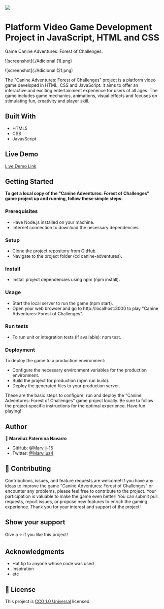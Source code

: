 ![](https://img.shields.io/badge/Uneweb-blue)

# Platform Video Game Development Project in JavaScript, HTML and CSS

Game Canine Adventures: Forest of Challenges.

![screenshot](./Adicional (1).png)

![screenshot](./Adicional (2).png)

The "Canine Adventures: Forest of Challenges" project is a platform video game developed in HTML, CSS and JavaScript. It aims to offer an interactive and exciting entertainment experience for users of all ages. The game includes game mechanics, animations, visual effects and focuses on stimulating fun, creativity and player skill.

## Built With

- HTML5
- CSS
- JavasScript

## Live Demo

[Live Demo Link](https://marviii-15.github.io/Proyect_Game/)


## Getting Started

**To get a local copy of the "Canine Adventures: Forest of Challenges" game project up and running, follow these simple steps:**


### Prerequisites
- Have Node.js installed on your machine.
- Internet connection to download the necessary dependencies.

### Setup
- Clone the project repository from GitHub.
- Navigate to the project folder (cd canine-adventures).

### Install
- Install project dependencies using npm (npm install).

### Usage
- Start the local server to run the game (npm start).
- Open your web browser and go to http://localhost:3000 to play "Canine Adventures: Forest of Challenges".

### Run tests
- To run unit or integration tests (if available): npm test.

### Deployment
To deploy the game to a production environment:
- Configure the necessary environment variables for the production environment.
- Build the project for production (npm run build).
- Deploy the generated files to your production server.

These are the basic steps to configure, run and deploy the "Canine Adventures: Forest of Challenges" game project locally. Be sure to follow the project-specific instructions for the optimal experience. Have fun playing!

## Author

👤 **Marviluz Paternina Navarro**

- GitHub: [@Marviii-15](https://github.com/Marviii-15)
- Twitter: [@Marviluz4](https://twitter.com/Marviluz4)


## 🤝 Contributing

Contributions, issues, and feature requests are welcome! If you have any ideas to improve the game "Canine Adventures: Forest of Challenges" or encounter any problems, please feel free to contribute to the project. Your participation is valuable to make the game even better! You can submit pull requests, report issues, or propose new features to enrich the gaming experience. Thank you for your interest and support of the project!

## Show your support

Give a ⭐️ if you like this project!

## Acknowledgments

- Hat tip to anyone whose code was used
- Inspiration
- etc

## 📝 License

This project is [CC0 1.0 Universal](LICENSE) licensed.